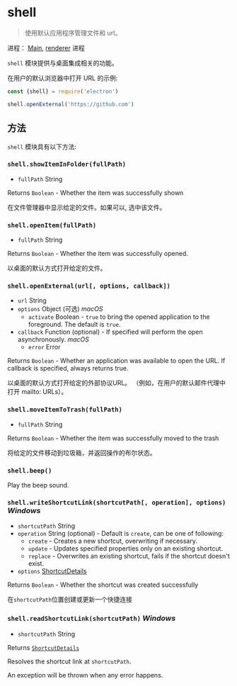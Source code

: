 # shell

> 使用默认应用程序管理文件和 url。

进程： [Main](../glossary.md#main-process), [renderer](../glossary.md#renderer-process) 进程

` shell ` 模块提供与桌面集成相关的功能。

在用户的默认浏览器中打开 URL 的示例:

```javascript
const {shell} = require('electron')

shell.openExternal('https://github.com')
```

## 方法

` shell ` 模块具有以下方法:

### `shell.showItemInFolder(fullPath)`

* `fullPath` String

Returns `Boolean` - Whether the item was successfully shown

在文件管理器中显示给定的文件。如果可以, 选中该文件。

### `shell.openItem(fullPath)`

* `fullPath` String

Returns `Boolean` - Whether the item was successfully opened.

以桌面的默认方式打开给定的文件。

### `shell.openExternal(url[, options, callback])`

* `url` String
* `options` Object (可选) *macOS* 
  * `activate` Boolean - `true` to bring the opened application to the foreground. The default is `true`.
* `callback` Function (optional) - If specified will perform the open asynchronously. *macOS* 
  * `error` Error

Returns `Boolean` - Whether an application was available to open the URL. If callback is specified, always returns true.

以桌面的默认方式打开给定的外部协议URL。 （例如，在用户的默认邮件代理中打开 mailto: URLs）。

### `shell.moveItemToTrash(fullPath)`

* `fullPath` String

Returns `Boolean` - Whether the item was successfully moved to the trash

将给定的文件移动到垃圾箱，并返回操作的布尔状态。

### `shell.beep()`

Play the beep sound.

### `shell.writeShortcutLink(shortcutPath[, operation], options)` *Windows*

* `shortcutPath` String
* `operation` String (optional) - Default is `create`, can be one of following: 
  * `create` - Creates a new shortcut, overwriting if necessary.
  * `update` - Updates specified properties only on an existing shortcut.
  * `replace` - Overwrites an existing shortcut, fails if the shortcut doesn't exist.
* `options` [ShortcutDetails](structures/shortcut-details.md)

Returns `Boolean` - Whether the shortcut was created successfully

在`shortcutPath`位置创建或更新一个快捷连接

### `shell.readShortcutLink(shortcutPath)` *Windows*

* `shortcutPath` String

Returns [`ShortcutDetails`](structures/shortcut-details.md)

Resolves the shortcut link at `shortcutPath`.

An exception will be thrown when any error happens.